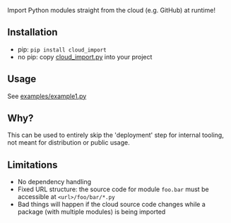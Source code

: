 Import Python modules straight from the cloud (e.g. GitHub) at runtime!

## Installation
* pip: `pip install cloud_import`
* no pip: copy [cloud_import.py](cloud_import/could_import.py) into your project

## Usage
See [examples/example1.py](examples/example1.py)

## Why?
This can be used to entirely skip the 'deployment' step for internal tooling, not meant for distribution or public usage. 

## Limitations
* No dependency handling
* Fixed URL structure: the source code for module `foo.bar` must be accessible at `<url>/foo/bar/*.py`
* Bad things will happen if the cloud source code changes while a package (with multiple modules) is being imported 
